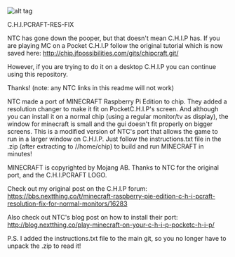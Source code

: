 ![alt tag](https://camo.githubusercontent.com/e7ed06c44f1928bc4ad9c50ad58e978c68648eab/68747470733a2f2f692e696d6775722e636f6d2f6f726c4350636a2e706e67)

C.H.I.PCRAFT-RES-FIX

NTC has gone down the pooper, but that doesn't mean C.H.I.P has. If you are playing MC on a Pocket C.H.I.P follow the original tutorial which is now saved here: http://chip.jfpossibilities.com/gits/chipcraft.git/

However, if you are trying to do it on a desktop C.H.I.P you can continue using this repository.

Thanks! (note: any NTC links in this readme will not work)

NTC made a port of MINECRAFT Raspberry Pi Edition to chip. They added a resolution changer to make it fit on PocketC.H.I.P's screen. And although you can install it on a normal chip (using a regular monitor/tv as display), the window for minecraft is small and the gui doesn't fit properly on bigger screens. This is a modified version of NTC's port that allows the game to run in a larger window on C.H.I.P. Just follow the instructions.txt file in the .zip (after extracting to //home/chip) to build and run MINECRAFT in minutes!

MINECRAFT is copyrighted by Mojang AB. 
Thanks to NTC for the original port, and the C.H.I.PCRAFT LOGO.

Check out my original post on the C.H.I.P forum: https://bbs.nextthing.co/t/minecraft-raspberry-pie-edition-c-h-i-pcraft-resolution-fix-for-normal-monitors/16283 

Also check out NTC's blog post on how to install their port: http://blog.nextthing.co/play-minecraft-on-your-c-h-i-p-pocketc-h-i-p/

P.S. I added the instructions.txt file to the main git, so you no longer have to unpack the .zip to read it!
